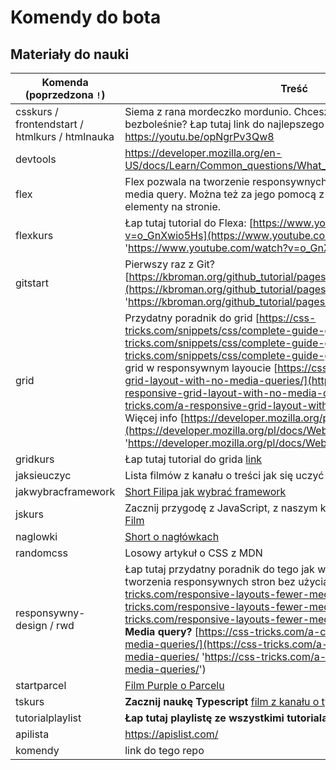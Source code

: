 # Komendy do bota

## Materiały do nauki

| Komenda (poprzedzona `!`)                      | Treść                                                                                                                                                                                                                                                                                                                                                                                                                                                                                                                                                                                                                                                              | Opis | Autor treści/kursu |
| ---------------------------------------------- | ------------------------------------------------------------------------------------------------------------------------------------------------------------------------------------------------------------------------------------------------------------------------------------------------------------------------------------------------------------------------------------------------------------------------------------------------------------------------------------------------------------------------------------------------------------------------------------------------------------------------------------------------------------------ | ---- | ------------------ |
| csskurs / frontendstart / htmlkurs / htmlnauka | Siema z rana mordeczko mordunio. Chcesz się nauczyć HTML szybko i bezboleśnie? Łap tutaj link do najlepszego poradnika na świecie <https://youtu.be/opNgrPv3Qw8>                                                                                                                                                                                                                                                                                                                                                                                                                                                                                                   |      |                    |
| devtools                                       | <https://developer.mozilla.org/en-US/docs/Learn/Common_questions/What_are_browser_developer_tools>                                                                                                                                                                                                                                                                                                                                                                                                                                                                                                                                                                 |      |                    |
| flex                                           | Flex pozwala na tworzenie responsywnych elementów bez używania media query. Można też za jego pomocą z łatwością pozycjonować elementy na stronie.                                                                                                                                                                                                                                                                                                                                                                                                                                                                                                                 |      |                    |
| flexkurs                                       | Łap tutaj tutorial do Flexa: [https://www.youtube.com/watch?v=o_GnXwio5Hs](https://www.youtube.com/watch?v=o_GnXwio5Hs 'https://www.youtube.com/watch?v=o_GnXwio5Hs')                                                                                                                                                                                                                                                                                                                                                                                                                                                                                              |      |                    |
| gitstart                                       | Pierwszy raz z Git? [https://kbroman.org/github_tutorial/pages/first_time.html](https://kbroman.org/github_tutorial/pages/first_time.html 'https://kbroman.org/github_tutorial/pages/first_time.html')                                                                                                                                                                                                                                                                                                                                                                                                                                                             |      |                    |
| grid                                           | Przydatny poradnik do grid [https://css-tricks.com/snippets/css/complete-guide-grid/](https://css-tricks.com/snippets/css/complete-guide-grid/ 'https://css-tricks.com/snippets/css/complete-guide-grid/') Prosty przykład użycia grid w responsywnym layoucie [https://css-tricks.com/a-responsive-grid-layout-with-no-media-queries/](https://css-tricks.com/a-responsive-grid-layout-with-no-media-queries/ 'https://css-tricks.com/a-responsive-grid-layout-with-no-media-queries/') Więcej info [https://developer.mozilla.org/pl/docs/Web/CSS/grid](https://developer.mozilla.org/pl/docs/Web/CSS/grid 'https://developer.mozilla.org/pl/docs/Web/CSS/grid') |      |                    |
| gridkurs                                       | Łap tutaj tutorial do grida [link](https://www.youtube.com/watch?v=HaDYXVqbJcw 'https://www.youtube.com/watch?v=HaDYXVqbJcw')                                                                                                                                                                                                                                                                                                                                                                                                                                                                                                                                      |      |                    |
| jaksieuczyc                                    | Lista filmów z kanału o treści jak się uczyć                                                                                                                                                                                                                                                                                                                                                                                                                                                                                                                                                                                                                       |      |                    |
| jakwybracframework                             | [Short Filipa jak wybrać framework](https://www.youtube.com/shorts/nC0RssQABmc 'https://www.youtube.com/shorts/nC0RssQABmc')                                                                                                                                                                                                                                                                                                                                                                                                                                                                                                                                       |      | Filip              |
| jskurs                                         | Zacznij przygodę z JavaScript, z naszym kursem **"JavaScript od zera"**! [Film](https://youtu.be/n-cW9HzpnRk 'https://youtu.be/n-cW9HzpnRk')                                                                                                                                                                                                                                                                                                                                                                                                                                                                                                                       |      | Filip              |
| naglowki                                       | [Short o nagłówkach](https://youtu.be/NMAthgiNoB0 'https://youtu.be/NMAthgiNoB0')                                                                                                                                                                                                                                                                                                                                                                                                                                                                                                                                                                                  |      |                    |
| randomcss                                      | Losowy artykuł o CSS z MDN                                                                                                                                                                                                                                                                                                                                                                                                                                                                                                                                                                                                                                         |      |                    |
| responsywny-design / rwd                       | Łap tutaj przydatny poradnik do tego jak wykorzystywać **grid** i **flex** do tworzenia responsywnych stron bez użycia `@media` [https://css-tricks.com/responsive-layouts-fewer-media-queries/](https://css-tricks.com/responsive-layouts-fewer-media-queries/ 'https://css-tricks.com/responsive-layouts-fewer-media-queries/') **Jak używać Media query?** [https://css-tricks.com/a-complete-guide-to-css-media-queries/](https://css-tricks.com/a-complete-guide-to-css-media-queries/ 'https://css-tricks.com/a-complete-guide-to-css-media-queries/')                                                                                                       |      |                    |
| startparcel                                    | [Film Purple o Parcelu](https://youtu.be/wmrkvFCbyo0 'https://youtu.be/wmrkvFCbyo0')                                                                                                                                                                                                                                                                                                                                                                                                                                                                                                                                                                               |      |                    |
| tskurs                                         | **Zacznij naukę Typescript** [film z kanału o typescript](https://www.youtube.com/watch?v=5CBZ6DymX0Y 'https://www.youtube.com/watch?v=5CBZ6DymX0Y')                                                                                                                                                                                                                                                                                                                                                                                                                                                                                                               |      |                    |
| tutorialplaylist                               | **Łap tutaj playlistę ze wszystkimi tutorialami z kanału** [link](https://youtube.com/playlist?list=PLvyZdqt1XP-mTCMGwzvU_HXocIRGCX_fV 'https://youtube.com/playlist?list=PLvyZdqt1XP-mTCMGwzvU_HXocIRGCX_fV')                                                                                                                                                                                                                                                                                                                                                                                                                                                     |      |                    |
| apilista                                       | <https://apislist.com/>                                                                                                                                                                                                                                                                                                                                                                                                                                                                                                                                                                                                                                            |      |                    |
| komendy                                        | link do tego repo                                                                                                                                                                                                                                                                                                                                                                                                                                                                                                                                                                                                                                                  |
